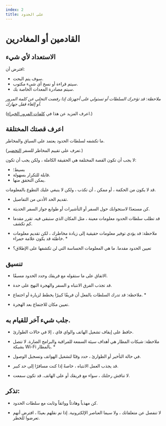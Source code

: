 ```yaml
---
index: 2
title: على الحدود
---
```

# القادمين أو المغادرين

## الاستعداد لأي شيء

افترض أن:

*   سوف يتم البحث.
*   سيتم قراءة أو نسخ أي شيء مكتوب.
*   سيتم مصادرة المعدات الخاصة بك.

_ملاحظة: قد تؤخرك السلطات أو تستولي على أجهزتك إذا رفضت التخلي عن كلمة المرور أو إلغاء قفل جهازك._

(اعرف المزيد عن هذا في [كلمات المرور الخبراء](umbrella://information/passwords/expert).)

## اعرف قصتك المختلقة

ما تكشفه لسلطات الحدود يعتمد على السياق والمخاطر.

(تعرف على تقييم المخاطر للسفر [التحضير](umbrella://travel/preparation).)

لا يجب أن تكون القصة المختلفة هي الحقيقة الكاملة ، ولكن يجب أن تكون:

*   بسيط؛
*   قابلة للتكرار بسهولة.
*   يمكن التحقق منها.

قد لا يكون من الحكمة ، أو ممكن ، أن تكذب ، ولكن لا ينبغي عليك التطوع بالمعلومات.

*   تقديم الحد الأدنى من التفاصيل.

*   كن مستعدًا لاستجوابك حول السفر أو التأشيرات أو طوابع جواز السفر الحديثة.

*   قد تطلب سلطات الحدود معلومات معينة ، مثل المكان الذي ستبقى فيه. تقرر مقدما كم تكشف.

* ملاحظة: قد يؤدي توفير معلومات حقيقية إلى زيادة مخاطرك ، لكن تقديم معلومات خاطئة قد يكون علامة حمراء. *

*   تعيين الحدود مقدما. ما هي المعلومات الحساسة التي لن تكشفها على الإطلاق؟

## تنسيق

*   الاتفاق على ما ستقوله مع فريقك وحدد الحدود مسبقًا.

*   قد تجذب الفرق الانتباه و السفر والهجرة النهج على حدة.

* ملاحظة: قد تدرك السلطات بالفعل أن فريقًا كبيرًا يخطط لزيارة أو اجتماع. *

*   تعيين مكان للاجتماع بعد الهجرة.

## جلب شيء آخر للقيام به.

*   حافظ على إيقاف تشغيل الهاتف والواي فاي ، إلا في حالات الطوارئ.

* ملاحظة: شبكات المطار هي أهداف سيئة السمعة للمراقبة والبرامج الضارة. لا تتصل بشبكة Wi-Fi بالمطار. *

*   في حالة التأخير أو الطوارئ ، حدد وقتًا لتشغيل الهواتف وتسجيل الوصول.

*   قد يجذب العمل الانتباه ، خاصةً إذا كنت مسافرًا إلى حد كبير.

*   لا تناقش رحلتك ، سواء مع فريقك أو على الهاتف. قد تكون سمعت.

## تذكر:

*   كن مهذباً وهادئاً وواثقاً وثابت مع سلطات الحدود.

*   لا تنفصل عن متعلقاتك ، ولا سيما العناصر الإلكترونية. إذا تم نقلهم بعيدًا ، افترض أنهم تعرضوا للخطر.
